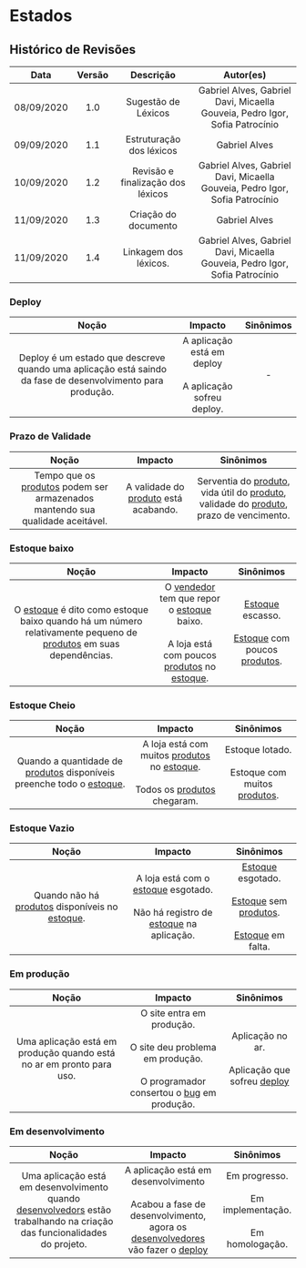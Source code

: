 # Estados

## Histórico de Revisões

|    Data    | Versão |         Descrição         |           Autor(es)            |
| :--------: | :----: | :-----------------------: | :----------------------------: |
|  08/09/2020 |  1.0   |  Sugestão de Léxicos  | Gabriel Alves, Gabriel Davi, Micaella Gouveia, Pedro Igor, Sofia Patrocínio |
| 09/09/2020 |  1.1   |  Estruturação dos léxicos  | Gabriel Alves | 
| 10/09/2020 |  1.2   |  Revisão e finalização dos léxicos | Gabriel Alves, Gabriel Davi, Micaella Gouveia, Pedro Igor, Sofia Patrocínio |
| 11/09/2020 |  1.3   |  Criação do documento | Gabriel Alves |
| 11/09/2020 |  1.4   |  Linkagem dos léxicos. | Gabriel Alves, Gabriel Davi, Micaella Gouveia, Pedro Igor, Sofia Patrocínio |

### Deploy
|   Noção   |   Impacto   |   Sinônimos    |
|  :-----:  |  :-------:  |  :---------:   |
| Deploy é um estado que descreve quando uma aplicação está saindo da fase de desenvolvimento para produção. | A aplicação está em deploy <br><br> A aplicação sofreu deploy. | - |

### Prazo de Validade
|   Noção   |   Impacto   |   Sinônimos    |
|  :-----:  |  :-------:  |  :---------:   |
| Tempo que os [produtos](Modeling/objeto?id=Produto) podem ser armazenados mantendo sua qualidade aceitável.| A validade do [produto](Modeling/objeto?id=Produto) está acabando. | Serventia do [produto](Modeling/objeto?id=Produto), vida útil do [produto](Modeling/objeto?id=Produto), validade do [produto](Modeling/objeto?id=Produto), prazo de vencimento.|

### Estoque baixo
|   Noção   |   Impacto   |   Sinônimos    |
|  :-----:  |  :-------:  |  :---------:   |
| O [estoque](Modeling/objeto?id=Estoque) é dito como estoque baixo quando há um número relativamente pequeno de [produtos](Modeling/objeto?id=Produto) em suas dependências. | O [vendedor](Modeling/objeto?id=Seller) tem que repor o [estoque](Modeling/objeto?id=Estoque) baixo. <br><br> A loja está com poucos [produtos](Modeling/objeto?id=Produto) no [estoque](Modeling/objeto?id=Estoque). | [Estoque](Modeling/objeto?id=Estoque) escasso. <br><br> [Estoque](Modeling/objeto?id=Estoque) com poucos [produtos](Modeling/objeto?id=Produto). |

### Estoque Cheio
|   Noção   |   Impacto   |   Sinônimos    |
|  :-----:  |  :-------:  |  :---------:   |
| Quando a quantidade de [produtos](Modeling/objeto?id=Produto) disponíveis preenche todo o [estoque](Modeling/objeto?id=Estoque).|A loja está com muitos [produtos](Modeling/objeto?id=Produto) no [estoque](Modeling/objeto?id=Estoque). <br><br> Todos os [produtos](Modeling/objeto?id=Produto) chegaram.| Estoque lotado. <br><br> Estoque com muitos [produtos](Modeling/objeto?id=Produto). |

### Estoque Vazio
|   Noção   |   Impacto   |   Sinônimos    |
|  :-----:  |  :-------:  |  :---------:   |
| Quando não há [produtos](Modeling/objeto?id=Produto) disponíveis no [estoque](Modeling/objeto?id=Estoque). | A loja está com o [estoque](Modeling/objeto?id=Estoque) esgotado. <br><br> Não há registro de [estoque](Modeling/objeto?id=Estoque) na aplicação. |[Estoque](Modeling/objeto?id=Estoque) esgotado. <br><br> [Estoque](Modeling/objeto?id=Estoque) sem [produtos](Modeling/objeto?id=Produto). <br><br> [Estoque](Modeling/objeto?id=Estoque) em falta. |

### Em produção
|   Noção   |   Impacto   |   Sinônimos    |
|  :-----:  |  :-------:  |  :---------:   |
| Uma aplicação está em produção quando está no ar em pronto para uso. | O site entra em produção. <br><br> O site deu problema em produção. <br><br> O programador consertou o [bug](Modeling/objeto?id=Bug) em produção. | Aplicação no ar. <br><br> Aplicação que sofreu [deploy](Modeling/estado?id=Deploy)|

### Em desenvolvimento
|   Noção   |   Impacto   |   Sinônimos    |
|  :-----:  |  :-------:  |  :---------:   |
| Uma aplicação está em desenvolvimento quando [desenvolvedors](Modeling/objeto?id=Desenvolvedor) estão trabalhando na criação das funcionalidades do projeto.| A aplicação está em desenvolvimento <br><br> Acabou a fase de desenvolvimento, agora os [desenvolvedores](Modeling/objeto?id=Desenvolvedor) vão fazer o [deploy](Modeling/estado?id=Deploy)| Em progresso. <br><br> Em implementação. <br><br> Em homologação.|